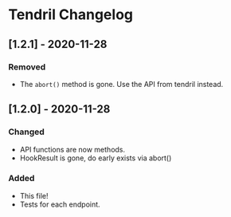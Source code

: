 # Tendril Changelog

## [1.2.1] - 2020-11-28

### Removed
- The `abort()` method is gone. Use the API from tendril instead.

## [1.2.0] - 2020-11-28

### Changed
- API functions are now methods.
- HookResult is gone, do early exists via abort()

### Added
- This file!
- Tests for each endpoint.
